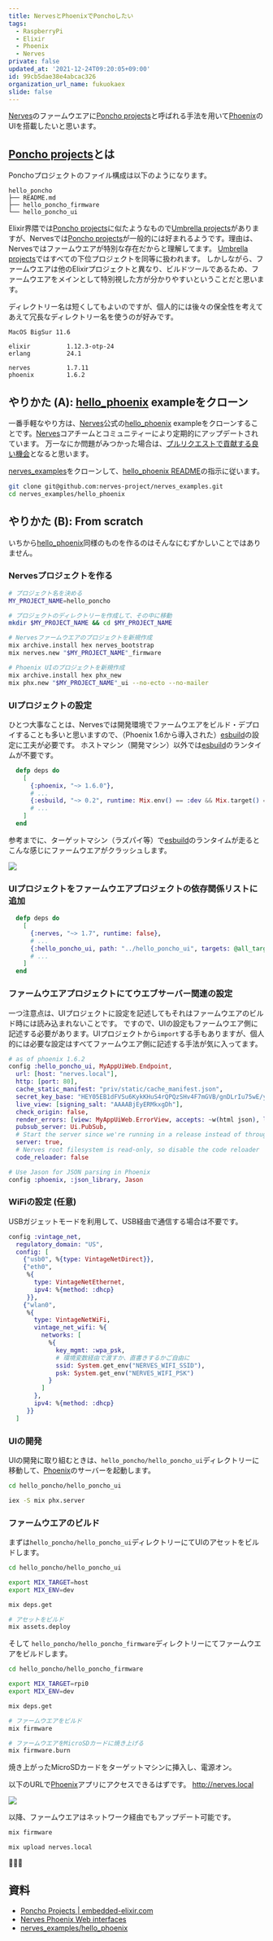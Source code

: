 ```yaml
---
title: NervesとPhoenixでPonchoしたい
tags:
  - RaspberryPi
  - Elixir
  - Phoenix
  - Nerves
private: false
updated_at: '2021-12-24T09:20:05+09:00'
id: 99cb5dae38e4abcac326
organization_url_name: fukuokaex
slide: false
---
```


[Nerves]のファームウエアに[Poncho projects]と呼ばれる手法を用いて[Phoenix]のUIを搭載したいと思います。

## [Poncho projects]とは

Ponchoプロジェクトのファイル構成は以下のようになります。

```
hello_poncho
├── README.md
├── hello_poncho_firmware
└── hello_poncho_ui
```

Elixir界隈では[Poncho projects]に似たようなもので[Umbrella projects]がありますが、Nervesでは[Poncho projects]が一般的には好まれるようです。理由は、Nervesではファームウエアが特別な存在だからと理解してます。
[Umbrella projects]ではすべての下位プロジェクトを同等に扱われます。
しかしながら、ファームウエアは他のElixirプロジェクトと異なり、ビルドツールであるため、ファームウエアをメインとして特別視した方が分かりやすいということだと思います。

ディレクトリー名は短くしてもよいのですが、個人的には後々の保全性を考えてあえて冗長なディレクトリー名を使うのが好みです。

```
MacOS BigSur 11.6

elixir          1.12.3-otp-24
erlang          24.1

nerves          1.7.11
phoenix         1.6.2
```

## やりかた (A): [hello_phoenix] exampleをクローン

一番手軽なやり方は、[Nerves]公式の[hello_phoenix] exampleをクローンすることです。[Nerves]コアチームとコミュニティーにより定期的にアップデートされています。
万一なにか問題がみつかった場合は、[プルリクエストで貢献する良い機会](https://github.com/nerves-project/nerves_examples/pull/220)となると思います。

[nerves_examples]をクローンして、[hello_phoenix README]の指示に従います。

```bash
git clone git@github.com:nerves-project/nerves_examples.git
cd nerves_examples/hello_phoenix
```

## やりかた (B): From scratch

いちから[hello_phoenix]同様のものを作るのはそんなにむずかしいことではありません。

### Nervesプロジェクトを作る

```sh
# プロジェクト名を決める
MY_PROJECT_NAME=hello_poncho

# プロジェクトのディレクトリーを作成して、その中に移動
mkdir $MY_PROJECT_NAME && cd $MY_PROJECT_NAME

# Nervesファームウエアのプロジェクトを新規作成
mix archive.install hex nerves_bootstrap
mix nerves.new "$MY_PROJECT_NAME"_firmware

# Phoenix UIのプロジェクトを新規作成
mix archive.install hex phx_new
mix phx.new "$MY_PROJECT_NAME"_ui --no-ecto --no-mailer
```

### UIプロジェクトの設定

ひとつ大事なことは、Nervesでは開発環境でファームウエアをビルド・デプロイすることも多いと思いますので、（Phoenix 1.6から導入された）[esbuild]の設定に工夫が必要です。
ホストマシン（開発マシン）以外では[esbuild]のランタイムが不要です。

```elixir:hello_poncho/hello_poncho_ui/mix.exs
  defp deps do
    [
      {:phoenix, "~> 1.6.0"},
      # ...
      {:esbuild, "~> 0.2", runtime: Mix.env() == :dev && Mix.target() == :host},
      # ...
    ]
  end
```

参考までに、ターゲットマシン（ラズパイ等）で[esbuild]のランタイムが走るとこんな感じにファームウエアがクラッシュします。

![](https://user-images.githubusercontent.com/7563926/136958188-3e636ed5-f2da-4012-a43f-37776acaf79d.png)

### UIプロジェクトをファームウエアプロジェクトの依存関係リストに追加

```elixir:hello_poncho/hello_poncho_firmware/mix.exs
  defp deps do
    [
      {:nerves, "~> 1.7", runtime: false},
      # ...
      {:hello_poncho_ui, path: "../hello_poncho_ui", targets: @all_targets, env: Mix.env()},
      # ...
    ]
  end
```

### ファームウエアプロジェクトにてウエブサーバー関連の設定

一つ注意点は、UIプロジェクトに設定を記述してもそれはファームウエアのビルド時には読み込まれないことです。
ですので、UIの設定もファームウエア側に記述する必要があります。UIプロジェクトから`import`する手もありますが、個人的には必要な設定はすべてファームウエア側に記述する手法が気に入ってます。

```elixir:hello_poncho/hello_poncho_firmware/config/target.exs
# as of phoenix 1.6.2
config :hello_poncho_ui, MyAppUiWeb.Endpoint,
  url: [host: "nerves.local"],
  http: [port: 80],
  cache_static_manifest: "priv/static/cache_manifest.json",
  secret_key_base: "HEY05EB1dFVSu6KykKHuS4rQPQzSHv4F7mGVB/gnDLrIu75wE/ytBXy2TaL3A6RA",
  live_view: [signing_salt: "AAAABjEyERMkxgDh"],
  check_origin: false,
  render_errors: [view: MyAppUiWeb.ErrorView, accepts: ~w(html json), layout: false],
  pubsub_server: Ui.PubSub,
  # Start the server since we're running in a release instead of through `mix`
  server: true,
  # Nerves root filesystem is read-only, so disable the code reloader
  code_reloader: false

# Use Jason for JSON parsing in Phoenix
config :phoenix, :json_library, Jason
```

### WiFiの設定 (任意)

USBガジェットモードを利用して、USB経由で通信する場合は不要です。

```elixir:hello_poncho/hello_poncho_firmware/config/target.exs
config :vintage_net,
  regulatory_domain: "US",
  config: [
    {"usb0", %{type: VintageNetDirect}},
    {"eth0",
     %{
       type: VintageNetEthernet,
       ipv4: %{method: :dhcp}
     }},
    {"wlan0",
     %{
       type: VintageNetWiFi,
       vintage_net_wifi: %{
         networks: [
           %{
             key_mgmt: :wpa_psk,
             # 環境変数経由で渡すか、直書きするかご自由に
             ssid: System.get_env("NERVES_WIFI_SSID"),
             psk: System.get_env("NERVES_WIFI_PSK")
           }
         ]
       },
       ipv4: %{method: :dhcp}
     }}
  ]
```

### UIの開発

UIの開発に取り組むときは、`hello_poncho/hello_poncho_ui`ディレクトリーに移動して、[Phoenix]のサーバーを起動します。

```bash
cd hello_poncho/hello_poncho_ui

iex -S mix phx.server
```

### ファームウエアのビルド

まずは`hello_poncho/hello_poncho_ui`ディレクトリーにてUIのアセットをビルドします。

```bash
cd hello_poncho/hello_poncho_ui

export MIX_TARGET=host
export MIX_ENV=dev

mix deps.get

# アセットをビルド
mix assets.deploy
```

そして `hello_poncho/hello_poncho_firmware`ディレクトリーにてファームウエアをビルドします。

```bash
cd hello_poncho/hello_poncho_firmware

export MIX_TARGET=rpi0
export MIX_ENV=dev

mix deps.get

# ファームウエアをビルド
mix firmware

# ファームウエアをMicroSDカードに焼き上げる
mix firmware.burn
```

焼き上がったMicroSDカードをターゲットマシンに挿入し、電源オン。

以下のURLで[Phoenix]アプリにアクセスできるはずです。
http://nerves.local

![](https://user-images.githubusercontent.com/7563926/136714201-a43c7b44-f2f6-427a-bce2-c52a69c89c48.gif)


以降、ファームウエアはネットワーク経由でもアップデート可能です。

```bash
mix firmware

mix upload nerves.local
```

:tada::tada::tada:

## 資料

- [Poncho Projects | embedded-elixir.com](https://embedded-elixir.com/post/2017-05-19-poncho-projects/)
- [Nerves Phoenix Web interfaces](https://hexdocs.pm/nerves/user-interfaces.html#phoenix-web-interfaces)
- [nerves_examples/hello_phoenix](https://github.com/nerves-project/nerves_examples/tree/main/hello_phoenix)

<!-- Links -->

[Nerves]: https://www.nerves-project.org/
[Phoenix]: http://www.phoenixframework.org/
[livedashboard]: https://github.com/phoenixframework/phoenix_live_dashboard
[hello_phoenix]: https://github.com/nerves-project/nerves_examples/tree/main/hello_phoenix
[hello_phoenix README]: https://github.com/nerves-project/nerves_examples/tree/main/hello_phoenix
[Poncho projects]: http://embedded-elixir.com/post/2017-05-19-poncho-projects/
[Umbrella projects]: https://elixir-lang.org/getting-started/mix-otp/dependencies-and-umbrella-projects.html
[`Application.get_env/3`]: https://hexdocs.pm/elixir/1.12/Application.html#get_env/3
[esbuild]: https://hexdocs.pm/esbuild/Esbuild.html
[nerves_examples]: https://github.com/nerves-project/nerves_examples
